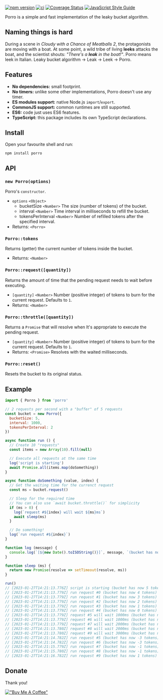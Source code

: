 [![npm version](https://badge.fury.io/js/porro.svg)](https://badge.fury.io/js/porro)
[![ci](https://github.com/greguz/porro/actions/workflows/ci.yaml/badge.svg?branch=master)](https://github.com/greguz/porro/actions/workflows/ci.yaml)
[![Coverage Status](https://coveralls.io/repos/github/greguz/porro/badge.svg?branch=master)](https://coveralls.io/github/greguz/porro?branch=master)
[![JavaScript Style Guide](https://img.shields.io/badge/code_style-standard-brightgreen.svg)](https://standardjs.com)

Porro is a simple and fast implementation of the leaky bucket algorithm.

## Naming things is hard

During a scene in _Cloudy with a Chance of Meatballs 2_, the protagonists are moving with a boat. At some point, a wild tribe of living **leeks** attacks the boat, and the scientist shouts: _"There's a **leak** in the boat!"_. Porro means leek in Italian. Leaky bucket algorithm -> Leak -> Leek -> Porro.

## Features

- **No dependencies:** small footprint.
- **No timers:** unlike some other implementations, Porro doesn't use any timer.
- **ES modules support:** native Node.js `import`/`export`.
- **CommonJS support:** common runtimes are still supported.
- **ES6:** code just uses ES6 features.
- **TypeScript:** this package includes its own TypeScript declarations.

## Install

Open your favourite shell and run:

```
npm install porro
```

## API

### `new Porro(options)`

Porro's `constructor`.

- `options` `<Object>`
  - bucketSize `<Number>` The size (number of tokens) of the bucket.
  - interval `<Number>` Time interval in milliseconds to refill the bucket.
  - tokensPerInterval `<Number>` Number of refilled tokens after the specified interval.
- Returns: `<Porro>`

### `Porro::tokens`

Returns (getter) the current number of tokens inside the bucket.

- Returns: `<Number>`

### `Porro::request([quantity])`

Returns the amount of time that the pending request needs to wait before executing.

- `[quantity]` `<Number>` Number (positive integer) of tokens to burn for the current request. Defaults to `1`.
- Returns: `<Number>`

### `Porro::throttle([quantity])`

Returns a `Promise` that will resolve when It's appropriate to execute the pending request.

- `[quantity]` `<Number>` Number (positive integer) of tokens to burn for the current request. Defaults to `1`.
- Returns: `<Promise>` Resolves with the waited milliseconds.

### `Porro::reset()`

Resets the bucket to its original status.

## Example

```javascript
import { Porro } from 'porro'

// 2 requests per second with a "buffer" of 5 requests
const bucket = new Porro({
  bucketSize: 5,
  interval: 1000,
  tokensPerInterval: 2
})

async function run () {
  // Create 10 "requests"
  const items = new Array(10).fill(null)

  // Execute all requests at the same time
  log('script is starting')
  await Promise.all(items.map(doSomething))
}

async function doSomething (value, index) {
  // Get the waiting time for the currenct request
  const ms = bucket.request()

  // Sleep for the required time
  // You can also use `await bucket.throttle()` for simplicity
  if (ms > 0) {
    log(`request #${index} will wait ${ms}ms`)
    await sleep(ms)
  }

  // Do something!
  log(`run request #${index}`)
}

function log (message) {
  console.log(`[${new Date().toISOString()}]`, message, `(bucket has now ${bucket.tokens} tokens)`)
}

function sleep (ms) {
  return new Promise(resolve => setTimeout(resolve, ms))
}

run()
// [2023-01-27T14:21:13.776Z] script is starting (bucket has now 5 tokens)
// [2023-01-27T14:21:13.779Z] run request #0 (bucket has now 4 tokens)
// [2023-01-27T14:21:13.779Z] run request #1 (bucket has now 3 tokens)
// [2023-01-27T14:21:13.779Z] run request #2 (bucket has now 2 tokens)
// [2023-01-27T14:21:13.779Z] run request #3 (bucket has now 1 tokens)
// [2023-01-27T14:21:13.779Z] run request #4 (bucket has now 0 tokens)
// [2023-01-27T14:21:13.779Z] request #5 will wait 1000ms (bucket has now -1 tokens)
// [2023-01-27T14:21:13.779Z] request #6 will wait 1000ms (bucket has now -2 tokens)
// [2023-01-27T14:21:13.779Z] request #7 will wait 2000ms (bucket has now -3 tokens)
// [2023-01-27T14:21:13.780Z] request #8 will wait 2000ms (bucket has now -4 tokens)
// [2023-01-27T14:21:13.780Z] request #9 will wait 3000ms (bucket has now -5 tokens)
// [2023-01-27T14:21:14.782Z] run request #5 (bucket has now -3 tokens)
// [2023-01-27T14:21:14.782Z] run request #6 (bucket has now -3 tokens)
// [2023-01-27T14:21:15.779Z] run request #7 (bucket has now -1 tokens)
// [2023-01-27T14:21:15.780Z] run request #8 (bucket has now -1 tokens)
// [2023-01-27T14:21:16.782Z] run request #9 (bucket has now 1 tokens)
```

## Donate

Thank you!

[!["Buy Me A Coffee"](https://www.buymeacoffee.com/assets/img/custom_images/orange_img.png)](https://www.buymeacoffee.com/greguz)
